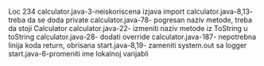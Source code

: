 Loc 234
calculator.java-3-neiskoriscena izjava import
calculator.java-8,13- treba da se doda private
calculator.java-78- pogresan naziv metode, treba da stoji Calculator
calculator.java-22- izmeniti naziv metode iz ToString u toString
calculator.java-28- dodati override
calculator.java-187- nepotrebna linija koda return, obrisana
start.java-8,19- zameniti system.out sa logger
start.java-6-promeniti ime lokalnoj varijabli
